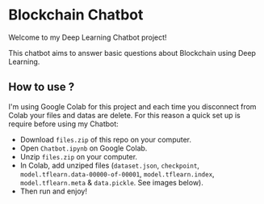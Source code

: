 # Blockchain Chatbot

Welcome to my Deep Learning Chatbot project!

This chatbot aims to answer basic questions about Blockchain using Deep Learning.

## How to use ?

I'm using Google Colab for this project and each time you disconnect from Colab your files and datas are delete. For this reason a quick set up is require before using my Chatbot:

- Download `files.zip` of this repo on your computer.
- Open `Chatbot.ipynb` on Google Colab.
- Unzip `files.zip` on your computer.
- In Colab, add unziped files (`dataset.json`, `checkpoint`, `model.tflearn.data-00000-of-00001`, `model.tflearn.index`, `model.tflearn.meta` & `data.pickle`. See images below).
- Then run and enjoy!
